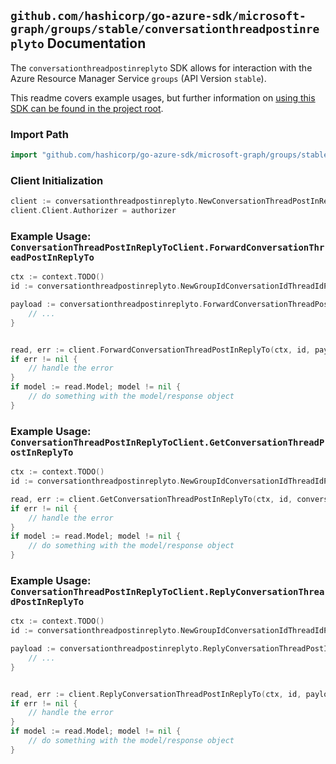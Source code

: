 
## `github.com/hashicorp/go-azure-sdk/microsoft-graph/groups/stable/conversationthreadpostinreplyto` Documentation

The `conversationthreadpostinreplyto` SDK allows for interaction with the Azure Resource Manager Service `groups` (API Version `stable`).

This readme covers example usages, but further information on [using this SDK can be found in the project root](https://github.com/hashicorp/go-azure-sdk/tree/main/docs).

### Import Path

```go
import "github.com/hashicorp/go-azure-sdk/microsoft-graph/groups/stable/conversationthreadpostinreplyto"
```


### Client Initialization

```go
client := conversationthreadpostinreplyto.NewConversationThreadPostInReplyToClientWithBaseURI("https://management.azure.com")
client.Client.Authorizer = authorizer
```


### Example Usage: `ConversationThreadPostInReplyToClient.ForwardConversationThreadPostInReplyTo`

```go
ctx := context.TODO()
id := conversationthreadpostinreplyto.NewGroupIdConversationIdThreadIdPostID("groupIdValue", "conversationIdValue", "conversationThreadIdValue", "postIdValue")

payload := conversationthreadpostinreplyto.ForwardConversationThreadPostInReplyToRequest{
	// ...
}


read, err := client.ForwardConversationThreadPostInReplyTo(ctx, id, payload)
if err != nil {
	// handle the error
}
if model := read.Model; model != nil {
	// do something with the model/response object
}
```


### Example Usage: `ConversationThreadPostInReplyToClient.GetConversationThreadPostInReplyTo`

```go
ctx := context.TODO()
id := conversationthreadpostinreplyto.NewGroupIdConversationIdThreadIdPostID("groupIdValue", "conversationIdValue", "conversationThreadIdValue", "postIdValue")

read, err := client.GetConversationThreadPostInReplyTo(ctx, id, conversationthreadpostinreplyto.DefaultGetConversationThreadPostInReplyToOperationOptions())
if err != nil {
	// handle the error
}
if model := read.Model; model != nil {
	// do something with the model/response object
}
```


### Example Usage: `ConversationThreadPostInReplyToClient.ReplyConversationThreadPostInReplyTo`

```go
ctx := context.TODO()
id := conversationthreadpostinreplyto.NewGroupIdConversationIdThreadIdPostID("groupIdValue", "conversationIdValue", "conversationThreadIdValue", "postIdValue")

payload := conversationthreadpostinreplyto.ReplyConversationThreadPostInReplyToRequest{
	// ...
}


read, err := client.ReplyConversationThreadPostInReplyTo(ctx, id, payload)
if err != nil {
	// handle the error
}
if model := read.Model; model != nil {
	// do something with the model/response object
}
```
